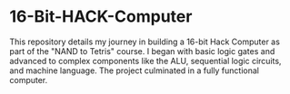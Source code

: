 # 16-Bit-HACK-Computer
This repository details my journey in building a 16-bit Hack Computer as part of the "NAND to Tetris" course. I began with basic logic gates and advanced to complex components like the ALU, sequential logic circuits, and machine language. The project culminated in a fully functional computer.
